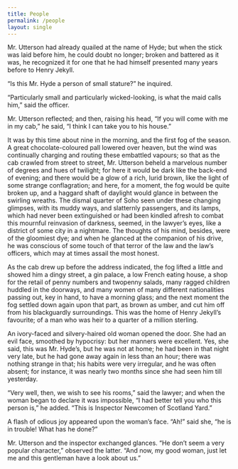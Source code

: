 ```yaml
---
title: People
permalink: /people
layout: single
---
```



Mr. Utterson had already quailed at the name of Hyde; but when the stick was laid before him, he could doubt no longer; broken and battered as it was, he recognized it for one that he had himself presented many years before to Henry Jekyll.

“Is this Mr. Hyde a person of small stature?” he inquired.

“Particularly small and particularly wicked-looking, is what the maid calls him,” said the officer.

Mr. Utterson reflected; and then, raising his head, “If you will come with me in my cab,” he said, “I think I can take you to his house.”

It was by this time about nine in the morning, and the first fog of the season. A great chocolate-coloured pall lowered over heaven, but the wind was continually charging and routing these embattled vapours; so that as the cab crawled from street to street, Mr. Utterson beheld a marvelous number of degrees and hues of twilight; for here it would be dark like the back-end of evening; and there would be a glow of a rich, lurid brown, like the light of some strange conflagration; and here, for a moment, the fog would be quite broken up, and a haggard shaft of daylight would glance in between the swirling wreaths. The dismal quarter of Soho seen under these changing glimpses, with its muddy ways, and slatternly passengers, and its lamps, which had never been extinguished or had been kindled afresh to combat this mournful reinvasion of darkness, seemed, in the lawyer’s eyes, like a district of some city in a nightmare. The thoughts of his mind, besides, were of the gloomiest dye; and when he glanced at the companion of his drive, he was conscious of some touch of that terror of the law and the law’s officers, which may at times assail the most honest.

As the cab drew up before the address indicated, the fog lifted a little and showed him a dingy street, a gin palace, a low French eating house, a shop for the retail of penny numbers and twopenny salads, many ragged children huddled in the doorways, and many women of many different nationalities passing out, key in hand, to have a morning glass; and the next moment the fog settled down again upon that part, as brown as umber, and cut him off from his blackguardly surroundings. This was the home of Henry Jekyll’s favourite; of a man who was heir to a quarter of a million sterling.

An ivory-faced and silvery-haired old woman opened the door. She had an evil face, smoothed by hypocrisy: but her manners were excellent. Yes, she said, this was Mr. Hyde’s, but he was not at home; he had been in that night very late, but he had gone away again in less than an hour; there was nothing strange in that; his habits were very irregular, and he was often absent; for instance, it was nearly two months since she had seen him till yesterday.

“Very well, then, we wish to see his rooms,” said the lawyer; and when the woman began to declare it was impossible, “I had better tell you who this person is,” he added. “This is Inspector Newcomen of Scotland Yard.”

A flash of odious joy appeared upon the woman’s face. “Ah!” said she, “he is in trouble! What has he done?”

Mr. Utterson and the inspector exchanged glances. “He don’t seem a very popular character,” observed the latter. “And now, my good woman, just let me and this gentleman have a look about us.”